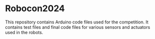 # Robocon2024
This repository contains Arduino code files used for the competition. It contains test files and final code files for various sensors and actuators used in the robots.
